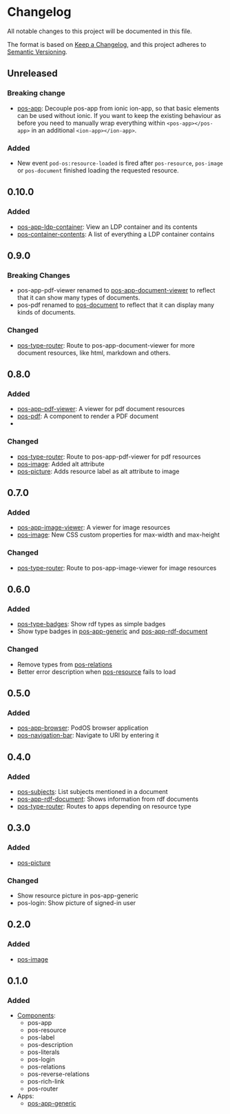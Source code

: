 # Changelog

All notable changes to this project will be documented in this file.

The format is based on [Keep a Changelog](https://keepachangelog.com/en/1.0.0/), and this project adheres to [Semantic Versioning](https://semver.org/spec/v2.0.0.html).

## Unreleased

### Breaking change

- [pos-app](../docs/elements/components/pos-app): Decouple pos-app from ionic ion-app, so that basic elements can be used without ionic. If you want to keep the existing behaviour as before you need to manually wrap everything within `<pos-app></pos-app>` in an additional `<ion-app></ion-app>`.

### Added

- New event `pod-os:resource-loaded` is fired after `pos-resource`, `pos-image` or `pos-document` finished loading the requested resource.

## 0.10.0

### Added

- [pos-app-ldp-container](../docs/elements/apps/pos-app-ldp-container): View an LDP container and its contents
- [pos-container-contents](../docs/elements/components/pos-container-contents): A list of everything a LDP container contains

## 0.9.0

### Breaking Changes

- pos-app-pdf-viewer renamed to [pos-app-document-viewer](../docs/elements/apps/pos-app-document-viewer) to reflect that it can show many types of documents.
- pos-pdf renamed to [pos-document](../docs/elements/components/pos-pdf) to reflect that it can display many kinds of documents.

### Changed

- [pos-type-router](../docs/elements/components/pos-type-router): Route to pos-app-document-viewer for more document resources, like html, markdown and others.

## 0.8.0

### Added

- [pos-app-pdf-viewer](../docs/elements/apps/pos-app-pdf-viewer): A viewer for pdf document resources
- [pos-pdf](../docs/elements/components/pos-pdf): A component to render a PDF document
- 
### Changed

- [pos-type-router](../docs/elements/components/pos-type-router): Route to pos-app-pdf-viewer for pdf resources
- [pos-image](../docs/elements/components/pos-image): Added alt attribute
- [pos-picture](../docs/elements/components/pos-picture): Adds resource label as alt attribute to image

## 0.7.0

### Added

- [pos-app-image-viewer](../docs/elements/apps/pos-app-image-viewer): A viewer for image resources
- [pos-image](../docs/elements/components/pos-image): New CSS custom properties for max-width and max-height

### Changed

- [pos-type-router](../docs/elements/components/pos-type-router): Route to pos-app-image-viewer for image resources

## 0.6.0

### Added

- [pos-type-badges](../docs/elements/components/pos-type-badges): Show rdf types as simple badges
- Show type badges in [pos-app-generic](../docs/elements/apps/pos-app-generic) and [pos-app-rdf-document](../docs/elements/apps/pos-app-rdf-document)

### Changed

- Remove types from [pos-relations](../docs/elements/components/pos-relations)
- Better error description when [pos-resource](../docs/elements/components/pos-resource) fails to load

## 0.5.0

### Added

- [pos-app-browser](../docs/elements/apps/pos-app-browser): PodOS browser application
- [pos-navigation-bar](../docs/elements/components/pos-navigation-bar): Navigate to URI by entering it

## 0.4.0

### Added

- [pos-subjects](../docs/elements/components/pos-subjects): List subjects mentioned in a document
- [pos-app-rdf-document](../docs/elements/apps/pos-app-rdf-document): Shows information from rdf documents
- [pos-type-router](../docs/elements/components/pos-type-router): Routes to apps depending on resource type

## 0.3.0

### Added

- [pos-picture](../docs/elements/components/pos-picture)

### Changed

- Show resource picture in pos-app-generic
- pos-login: Show picture of signed-in user

## 0.2.0

### Added

- [pos-image](../docs/elements/components/pos-image)

## 0.1.0

### Added

- [Components](../docs/elements/components/):
  - pos-app
  - pos-resource
  - pos-label
  - pos-description
  - pos-literals
  - pos-login
  - pos-relations
  - pos-reverse-relations
  - pos-rich-link
  - pos-router
- Apps:
  - [pos-app-generic](../docs/elements/apps/pos-app-generic)